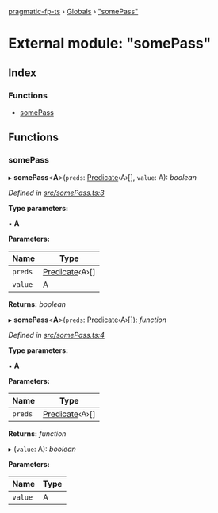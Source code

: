 [pragmatic-fp-ts](../README.md) › [Globals](../globals.md) › ["somePass"](_somepass_.md)

# External module: "somePass"

## Index

### Functions

* [somePass](_somepass_.md#somepass)

## Functions

###  somePass

▸ **somePass**<**A**>(`preds`: [Predicate](_types_.md#predicate)‹A›[], `value`: A): *boolean*

*Defined in [src/somePass.ts:3](https://github.com/hermann-p/pragmatic-fp-ts/blob/a1a02fb/src/somePass.ts#L3)*

**Type parameters:**

▪ **A**

**Parameters:**

Name | Type |
------ | ------ |
`preds` | [Predicate](_types_.md#predicate)‹A›[] |
`value` | A |

**Returns:** *boolean*

▸ **somePass**<**A**>(`preds`: [Predicate](_types_.md#predicate)‹A›[]): *function*

*Defined in [src/somePass.ts:4](https://github.com/hermann-p/pragmatic-fp-ts/blob/a1a02fb/src/somePass.ts#L4)*

**Type parameters:**

▪ **A**

**Parameters:**

Name | Type |
------ | ------ |
`preds` | [Predicate](_types_.md#predicate)‹A›[] |

**Returns:** *function*

▸ (`value`: A): *boolean*

**Parameters:**

Name | Type |
------ | ------ |
`value` | A |
